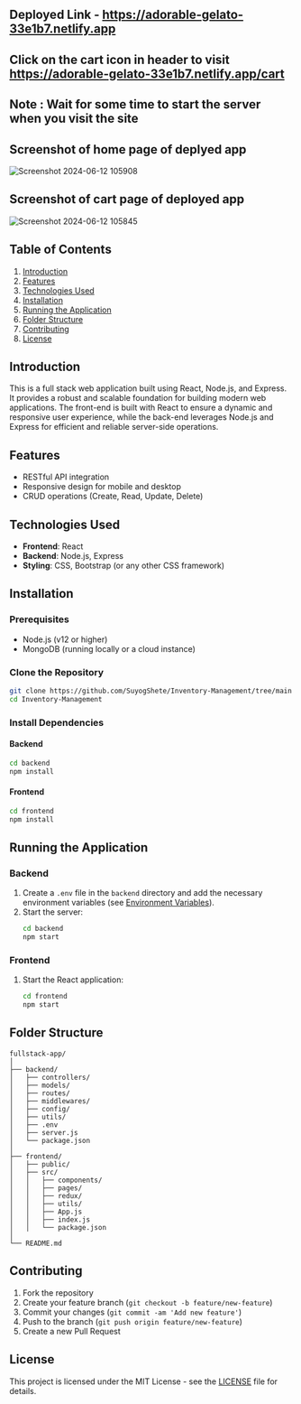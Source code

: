 ## Deployed Link - https://adorable-gelato-33e1b7.netlify.app
## Click on the cart icon in header to visit https://adorable-gelato-33e1b7.netlify.app/cart

## Note : Wait for some time to start the server when you visit the site

## Screenshot of home page of deplyed app
![Screenshot 2024-06-12 105908](https://github.com/SuyogShete/Inventory-Management/assets/115652302/a08f03e6-8e2a-4527-ae7e-c06f4f7ba22b)

## Screenshot of cart page of deployed app
![Screenshot 2024-06-12 105845](https://github.com/SuyogShete/Inventory-Management/assets/115652302/6303b024-69fe-4596-898e-5889d447b2a8)


## Table of Contents
1. [Introduction](#introduction)
2. [Features](#features)
3. [Technologies Used](#technologies-used)
4. [Installation](#installation)
5. [Running the Application](#running-the-application)
6. [Folder Structure](#folder-structure)
7. [Contributing](#contributing)
8. [License](#license)

## Introduction
This is a full stack web application built using React, Node.js, and Express. It provides a robust and scalable foundation for building modern web applications. The front-end is built with React to ensure a dynamic and responsive user experience, while the back-end leverages Node.js and Express for efficient and reliable server-side operations.

## Features
- RESTful API integration
- Responsive design for mobile and desktop
- CRUD operations (Create, Read, Update, Delete)

## Technologies Used
- **Frontend**: React
- **Backend**: Node.js, Express
- **Styling**: CSS, Bootstrap (or any other CSS framework)

## Installation

### Prerequisites
- Node.js (v12 or higher)
- MongoDB (running locally or a cloud instance)

### Clone the Repository
```bash
git clone https://github.com/SuyogShete/Inventory-Management/tree/main
cd Inventory-Management
```

### Install Dependencies

#### Backend
```bash
cd backend
npm install
```

#### Frontend
```bash
cd frontend
npm install
```

## Running the Application

### Backend
1. Create a `.env` file in the `backend` directory and add the necessary environment variables (see [Environment Variables](#environment-variables)).
2. Start the server:
    ```bash
    cd backend
    npm start
    ```

### Frontend
1. Start the React application:
    ```bash
    cd frontend
    npm start
    ```

## Folder Structure
```
fullstack-app/
│
├── backend/
│   ├── controllers/
│   ├── models/
│   ├── routes/
│   ├── middlewares/
│   ├── config/
│   ├── utils/
│   ├── .env
│   ├── server.js
│   └── package.json
│
├── frontend/
│   ├── public/
│   ├── src/
│   │   ├── components/
│   │   ├── pages/
│   │   ├── redux/
│   │   ├── utils/
│   │   ├── App.js
│   │   ├── index.js
│   │   └── package.json
│
└── README.md
```

## Contributing
1. Fork the repository
2. Create your feature branch (`git checkout -b feature/new-feature`)
3. Commit your changes (`git commit -am 'Add new feature'`)
4. Push to the branch (`git push origin feature/new-feature`)
5. Create a new Pull Request

## License
This project is licensed under the MIT License - see the [LICENSE](LICENSE) file for details.
